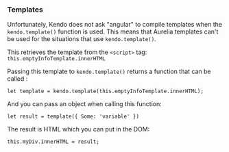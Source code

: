 ### Templates

Unfortunately, Kendo does not ask "angular" to compile templates when the `kendo.template()` function is used. This means that Aurelia templates can't be used for the situations that use `kendo.template()`.


This retrieves the template from the `<script>` tag:
`this.emptyInfoTemplate.innerHTML`

Passing this template to `kendo.template()` returns a function that can be called :

`let template = kendo.template(this.emptyInfoTemplate.innerHTML);`

And you can pass an object when calling this function:

`let result = template({ Some: 'variable' })`

The result is HTML which you can put in the DOM:

`this.myDiv.innerHTML = result;`
